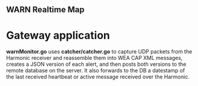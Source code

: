 ## WARN Realtime Map
# Gateway application
**warnMonitor.go** uses **catcher/catcher.go** to capture UDP packets from the Harmonic receiver and reassemble them into WEA CAP XML messages, creates a JSON version of each alert, and then posts both versions to the remote database on the server.  It also forwards to the DB a datestamp of the last received heartbeat or active message received over the Harmonic.
